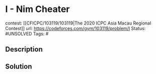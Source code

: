 # I - Nim Cheater

contest: [[CFICPC/103119/103119|The 2020 ICPC Asia Macau Regional Contest]]
url: https://codeforces.com/gym/103119/problem/I
Status: #UNSOLVED
Tags: #

## Description

## Solution

